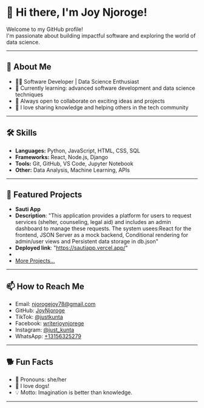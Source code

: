 # 👋 Hi there, I'm Joy Njoroge!

Welcome to my GitHub profile!  
I'm passionate about building impactful software and exploring the world of data science.

---

## 🚀 About Me

- 👩‍💻 Software Developer | Data Science Enthusiast
- 🌱 Currently learning: advanced software development and data science techniques
- 🤝 Always open to collaborate on exciting ideas and projects
- 📝 I love sharing knowledge and helping others in the tech community

---

## 🛠️ Skills

- **Languages:** Python, JavaScript, HTML, CSS, SQL
- **Frameworks:** React, Node.js, Django
- **Tools:** Git, GitHub, VS Code, Jupyter Notebook
- **Other:** Data Analysis, Machine Learning, APIs

---

## 🌟 Featured Projects

- **Sauti App**
- **Description**: "This application provides a platform for users to request services (shelter, counseling, legal aid) and includes an admin dashboard to manage these requests. The system usees:React for the frontend, JSON Server as a mock backend, Conditional rendering for admin/user views and Persistent data storage in db.json"
- **Deployed link**: "https://sautiapp.vercel.app/"
-
- [More Projects...](https://github.com/JoyNjoroge?tab=repositories)

---

## 📫 How to Reach Me

- Email: njorogejoy78@gmail.com
- GitHub: [JoyNjoroge](https://github.com/JoyNjoroge)
- TikTok: [@justkunta](https://www.tiktok.com/@justkunta)
- Facebook: [writerjoynjorege](https://facebook.com/writerjoynjorege)
- Instagram: [@just_kunta](https://instagram.com/just_kunta)
- WhatsApp: [+13156325279](https://wa.me/+254795776445)

---

## 🐕 Fun Facts

- 👩 Pronouns: she/her
- 🐶 I love dogs!
- 💡 Motto: Imagination is better than knowledge.

---

<!--
**JoyNjoroge/JoyNjoroge** is a ✨ special ✨ repository because its `README.md` appears on your GitHub profile.
You can click the Preview link to take a look at your changes.
-->
